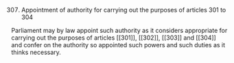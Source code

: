 307. Appointment of authority for carrying out the purposes of articles 301 to 304

Parliament may by law appoint such authority as it considers appropriate for carrying out the purposes of articles [[301]], [[302]], [[303]] and [[304]]  and confer on the authority so appointed such powers and such duties as it thinks necessary.